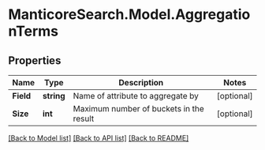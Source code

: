 # ManticoreSearch.Model.AggregationTerms

## Properties

Name | Type | Description | Notes
------------ | ------------- | ------------- | -------------
**Field** | **string** | Name of attribute to aggregate by | [optional] 
**Size** | **int** | Maximum number of buckets in the result | [optional] 



[[Back to Model list]](../README.md#documentation-for-models) [[Back to API list]](../README.md#documentation-for-api-endpoints) [[Back to README]](../README.md)


